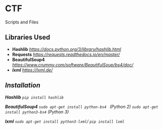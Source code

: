 # CTF
Scripts and Files


## Libraries Used
*	<strong>Hashlib</strong>						<i>https://docs.python.org/3/library/hashlib.html</i>
*	<strong>Requests</strong>						<i>https://requests.readthedocs.io/en/master/</i>
*	<strong>BeautifulSoup4</strong>			<i>https://www.crummy.com/software/BeautifulSoup/bs4/doc/<i>
* <strong>lxml</strong>								<i>https://lxml.de/</i>

<h2>Installation</h2>

**Hashlib**
```pip install hashlib ```

**BeautifulSoup4**
```sudo apt-get install python-bs4 ``` (Python 2)
```sudo apt-get install python3-bs4``` (Python 3)


**lxml**
```sudo apt-get install python3-lxml```/
```pip install lxml```


